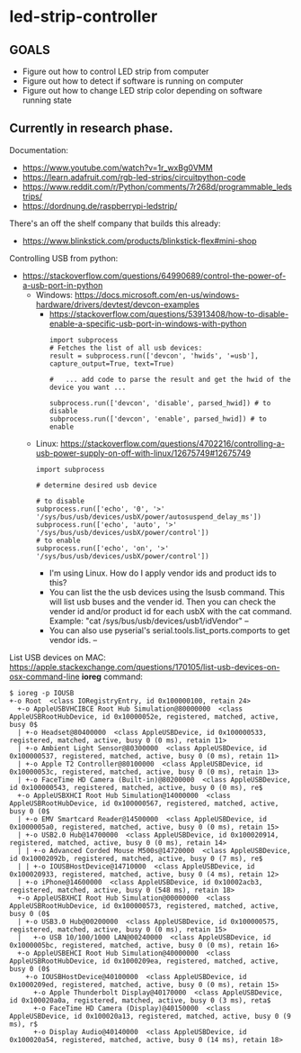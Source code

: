 # led-strip-controller
## GOALS
* Figure out how to control LED strip from computer 
* Figure out how to detect if software is running on computer
* Figure out how to change LED strip color depending on software running state

## Currently in research phase. 

Documentation:
* https://www.youtube.com/watch?v=1r_wxBg0VMM
* https://learn.adafruit.com/rgb-led-strips/circuitpython-code
* https://www.reddit.com/r/Python/comments/7r268d/programmable_ledstrips/
* https://dordnung.de/raspberrypi-ledstrip/


There's an off the shelf company that builds this already:
* https://www.blinkstick.com/products/blinkstick-flex#mini-shop


Controlling USB from python:
* https://stackoverflow.com/questions/64990689/control-the-power-of-a-usb-port-in-python
  * Windows: https://docs.microsoft.com/en-us/windows-hardware/drivers/devtest/devcon-examples
    * https://stackoverflow.com/questions/53913408/how-to-disable-enable-a-specific-usb-port-in-windows-with-python
      ```
      import subprocess
      # Fetches the list of all usb devices:
      result = subprocess.run(['devcon', 'hwids', '=usb'], 
      capture_output=True, text=True)

      #   ... add code to parse the result and get the hwid of the device you want ...

      subprocess.run(['devcon', 'disable', parsed_hwid]) # to disable
      subprocess.run(['devcon', 'enable', parsed_hwid]) # to enable
      ```
  * Linux: https://stackoverflow.com/questions/4702216/controlling-a-usb-power-supply-on-off-with-linux/12675749#12675749
     ```
     import subprocess

     # determine desired usb device

     # to disable
     subprocess.run(['echo', '0', '>' '/sys/bus/usb/devices/usbX/power/autosuspend_delay_ms']) 
     subprocess.run(['echo', 'auto', '>' '/sys/bus/usb/devices/usbX/power/control']) 
     # to enable
     subprocess.run(['echo', 'on', '>' '/sys/bus/usb/devices/usbX/power/control']) 
     ```
     * I'm using Linux. How do I apply vendor ids and product ids to this? 
     * You can list the the usb devices using the lsusb command. This will list usb buses and the vender id. Then you can check the vender id and/or product id for each usbX with the cat command. Example: "cat /sys/bus/usb/devices/usb1/idVendor" – 
     * You can also use pyserial's serial.tools.list_ports.comports to get vendor ids. – 


List USB devices on MAC: https://apple.stackexchange.com/questions/170105/list-usb-devices-on-osx-command-line
**ioreg** command:
```
$ ioreg -p IOUSB
+-o Root  <class IORegistryEntry, id 0x100000100, retain 24>
  +-o AppleUSBVHCIBCE Root Hub Simulation@80000000  <class AppleUSBRootHubDevice, id 0x10000052e, registered, matched, active, busy 0$
  | +-o Headset@80400000  <class AppleUSBDevice, id 0x100000533, registered, matched, active, busy 0 (0 ms), retain 11>
  | +-o Ambient Light Sensor@80300000  <class AppleUSBDevice, id 0x100000537, registered, matched, active, busy 0 (0 ms), retain 11>
  | +-o Apple T2 Controller@80100000  <class AppleUSBDevice, id 0x10000053c, registered, matched, active, busy 0 (0 ms), retain 13>
  | +-o FaceTime HD Camera (Built-in)@80200000  <class AppleUSBDevice, id 0x100000543, registered, matched, active, busy 0 (0 ms), re$
  +-o AppleUSBXHCI Root Hub Simulation@14000000  <class AppleUSBRootHubDevice, id 0x100000567, registered, matched, active, busy 0 (0$
  | +-o EMV Smartcard Reader@14500000  <class AppleUSBDevice, id 0x1000005a0, registered, matched, active, busy 0 (0 ms), retain 15>
  | +-o USB2.0 Hub@14700000  <class AppleUSBDevice, id 0x100020914, registered, matched, active, busy 0 (0 ms), retain 14>
  | | +-o Advanced Corded Mouse M500s@14720000  <class AppleUSBDevice, id 0x10002092b, registered, matched, active, busy 0 (7 ms), re$
  | | +-o IOUSBHostDevice@14710000  <class AppleUSBDevice, id 0x100020933, registered, matched, active, busy 0 (4 ms), retain 12>
  | +-o iPhone@14600000  <class AppleUSBDevice, id 0x10002acb3, registered, matched, active, busy 0 (548 ms), retain 18>
  +-o AppleUSBXHCI Root Hub Simulation@00000000  <class AppleUSBRootHubDevice, id 0x100000573, registered, matched, active, busy 0 (0$
  | +-o USB3.0 Hub@00200000  <class AppleUSBDevice, id 0x100000575, registered, matched, active, busy 0 (0 ms), retain 15>
  |   +-o USB 10/100/1000 LAN@00240000  <class AppleUSBDevice, id 0x1000005bc, registered, matched, active, busy 0 (0 ms), retain 16>
  +-o AppleUSBEHCI Root Hub Simulation@40000000  <class AppleUSBRootHubDevice, id 0x1000209ea, registered, matched, active, busy 0 (0$
    +-o IOUSBHostDevice@40100000  <class AppleUSBDevice, id 0x1000209ed, registered, matched, active, busy 0 (0 ms), retain 15>
      +-o Apple Thunderbolt Display@40170000  <class AppleUSBDevice, id 0x100020a0a, registered, matched, active, busy 0 (3 ms), reta$
      +-o FaceTime HD Camera (Display)@40150000  <class AppleUSBDevice, id 0x100020a13, registered, matched, active, busy 0 (9 ms), r$
      +-o Display Audio@40140000  <class AppleUSBDevice, id 0x100020a54, registered, matched, active, busy 0 (14 ms), retain 18>
  ```
